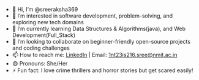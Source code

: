 - 👋 Hi, I’m @sreeraksha369  
- 👀 I’m interested in software development, problem-solving, and exploring new tech domains  
- 🌱 I’m currently learning Data Structures & Algorithms(java), and Web Development(Full_Stack) 
- 💞️ I’m looking to collaborate on beginner-friendly open-source projects and coding challenges  
- 📫 How to reach me: [LinkedIn](www.linkedin.com/in/sree-raksha-sp) | Email: 1nt23is216.sree@nmit.ac.in
- 😄 Pronouns: She/Her  
- ⚡ Fun fact: I love crime thrillers and horror stories but get scared easily!

<!---
sreeraksha369/sreeraksha369 is a ✨ special ✨ repository because its `README.md` (this file) appears on your GitHub profile.
You can click the Preview link to take a look at your changes.
--->
